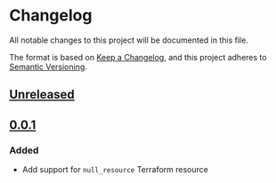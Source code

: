 # Changelog

All notable changes to this project will be documented in this file.

The format is based on [Keep a Changelog](https://keepachangelog.com/en/1.0.0/),
and this project adheres to [Semantic Versioning](https://semver.org/spec/v2.0.0.html).

## [Unreleased]

## [0.0.1]

### Added

- Add support for `null_resource` Terraform resource

[unreleased]: https://github.com/mineiros-io/terraform-google-organization-policy/compare/v0.0.1...HEAD
<!-- [0.0.2]: https://github.com/mineiros-io/terraform-google-organization-policy/compare/v0.0.1...v0.0.2 -->
[0.0.1]: https://github.com/mineiros-io/terraform-google-organization-policy/releases/tag/v0.0.1
